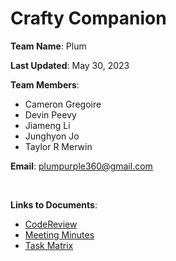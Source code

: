 # Crafty Companion


__Team Name__: Plum

__Last Updated__: May 30, 2023

__Team Members__:
* Cameron Gregoire
* Devin Peevy
* Jiameng Li
* Junghyon Jo
* Taylor R Merwin

__Email__: plumpurple360@gmail.com

<br>

__Links to Documents__:

* [CodeReview](https://github.com/PlumTCSS360/blessed-repository/blob/main/ReadMeForReview.MD)
* [Meeting Minutes](https://github.com/PlumTCSS360/blessed-repository/blob/a8cc699ee049400639e6896535900860817ff5bc/Weekly%20Reports/Team%20Plum%20Meeting%20Minutes.pdf)
* [Task Matrix](https://github.com/PlumTCSS360/blessed-repository/blob/b14bb56772ef09f7735f99829145dd5976a8204d/Weekly%20Reports/Team%20Plum%20Task%20Matrix.pdf)
